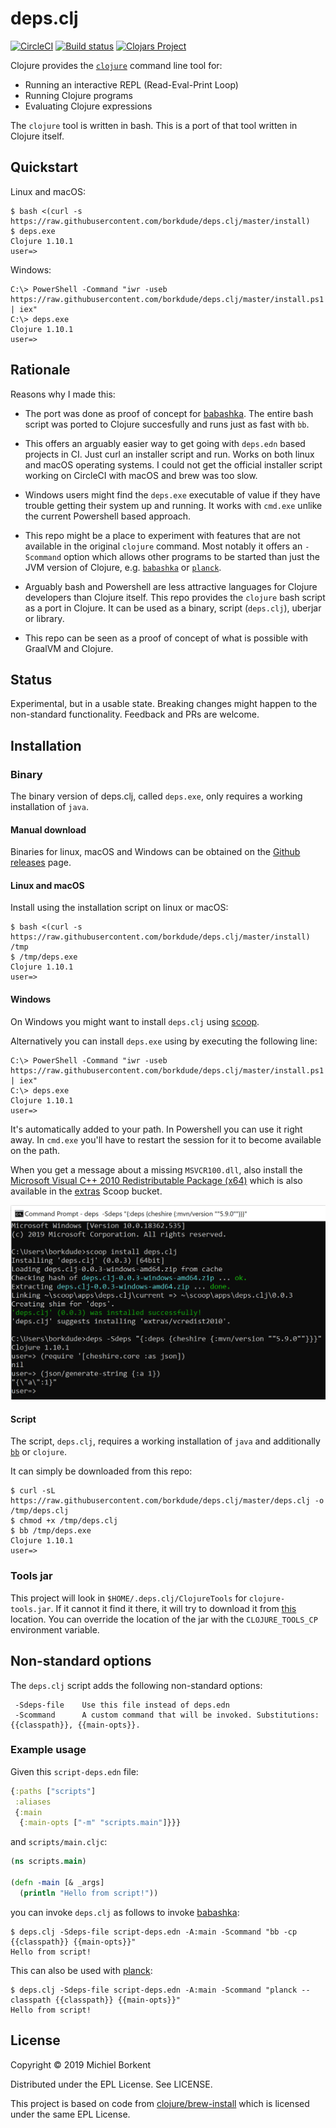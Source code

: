 # deps.clj

[![CircleCI](https://circleci.com/gh/borkdude/deps.clj/tree/master.svg?style=shield)](https://circleci.com/gh/borkdude/deps.clj/tree/master)
[![Build status](https://ci.appveyor.com/api/projects/status/wwfs4utm08dd9vx2/branch/master?svg=true)](https://ci.appveyor.com/project/borkdude/deps.clj/branch/master)
[![Clojars Project](https://img.shields.io/clojars/v/borkdude/deps.clj.svg)](https://clojars.org/borkdude/deps.clj)

Clojure provides the [`clojure`](https://clojure.org/guides/deps_and_cli)
command line tool for:

- Running an interactive REPL (Read-Eval-Print Loop)
- Running Clojure programs
- Evaluating Clojure expressions

The `clojure` tool is written in bash. This is a port of that tool written in
Clojure itself.

## Quickstart

Linux and macOS:

``` shell
$ bash <(curl -s https://raw.githubusercontent.com/borkdude/deps.clj/master/install)
$ deps.exe
Clojure 1.10.1
user=>
```

Windows:

``` shell
C:\> PowerShell -Command "iwr -useb https://raw.githubusercontent.com/borkdude/deps.clj/master/install.ps1 | iex"
C:\> deps.exe
Clojure 1.10.1
user=>
```

## Rationale

Reasons why I made this:

- The port was done as proof of concept for
  [babashka](https://github.com/borkdude/babashka/). The entire bash script was
  ported to Clojure succesfully and runs just as fast with `bb`.

- This offers an arguably easier way to get going with `deps.edn` based projects
  in CI. Just curl an installer script and run. Works on both linux and macOS
  operating systems. I could not get the official installer script working on
  CircleCI with macOS and brew was too slow.

- Windows users might find the `deps.exe` executable of value if they have
trouble getting their system up and running. It works with `cmd.exe` unlike the
current Powershell based approach.

- This repo might be a place to experiment with features that are not available
in the original `clojure` command. Most notably it offers an `-Scommand` option
which allows other programs to be started than just the JVM version of Clojure,
e.g. [`babashka`](https://github.com/borkdude/babashka/) or
[`planck`](https://github.com/planck-repl/planck/).

- Arguably bash and Powershell are less attractive languages for Clojure
developers than Clojure itself. This repo provides the `clojure` bash script as
a port in Clojure. It can be used as a binary, script (`deps.clj`), uberjar
or library.

- This repo can be seen as a proof of concept of what is possible with GraalVM
and Clojure.

## Status

Experimental, but in a usable state. Breaking changes might happen to the non-standard functionality. Feedback and PRs are welcome.

## Installation

### Binary

The binary version of deps.clj, called `deps.exe`, only requires a working
installation of `java`.

#### Manual download

Binaries for linux, macOS and Windows can be obtained on the [Github
releases](https://github.com/borkdude/deps.clj/releases) page.

#### Linux and macOS

Install using the installation script on linux or macOS:

``` shell
$ bash <(curl -s https://raw.githubusercontent.com/borkdude/deps.clj/master/install) /tmp
$ /tmp/deps.exe
Clojure 1.10.1
user=>
```

#### Windows

On Windows you might want to install `deps.clj` using
[scoop](https://github.com/littleli/scoop-clojure).

Alternatively you can install `deps.exe` using by executing the following line:

``` shell
C:\> PowerShell -Command "iwr -useb https://raw.githubusercontent.com/borkdude/deps.clj/master/install.ps1 | iex"
C:\> deps.exe
Clojure 1.10.1
user=>
```

It's automatically added to your path. In Powershell you can use it right away. In `cmd.exe` you'll have to restart the session for it to become available on the path.

When you get a message about a missing `MSVCR100.dll`, also install the
[Microsoft Visual C++ 2010 Redistributable Package
(x64)](https://www.microsoft.com/en-us/download/details.aspx?id=14632) which is
also available in the
[extras](https://github.com/lukesampson/scoop-extras/blob/master/bucket/vcredist2010.json)
Scoop bucket.

<img src="assets/windows-scoop.png">

#### Script

The script, `deps.clj`, requires a working installation of `java` and
additionally [`bb`](https://github.com/borkdude/babashka/) or `clojure`.

It can simply be downloaded from this repo:

``` shell
$ curl -sL https://raw.githubusercontent.com/borkdude/deps.clj/master/deps.clj -o /tmp/deps.clj
$ chmod +x /tmp/deps.clj
$ bb /tmp/deps.exe
Clojure 1.10.1
user=>
```

### Tools jar

This project will look in `$HOME/.deps.clj/ClojureTools` for
`clojure-tools.jar`. If it cannot it find it there, it will try to download it
from [this](https://download.clojure.org/install/clojure-tools-1.10.1.492.zip)
location. You can override the location of the jar with the `CLOJURE_TOOLS_CP`
environment variable.

## Non-standard options

The `deps.clj` script adds the following non-standard options:

```
 -Sdeps-file    Use this file instead of deps.edn
 -Scommand      A custom command that will be invoked. Substitutions: {{classpath}}, {{main-opts}}.
```

### Example usage

Given this `script-deps.edn` file:

``` clojure
{:paths ["scripts"]
 :aliases
 {:main
  {:main-opts ["-m" "scripts.main"]}}}
```

and `scripts/main.cljc`:

``` clojure
(ns scripts.main)

(defn -main [& _args]
  (println "Hello from script!"))
```

you can invoke `deps.clj` as follows to invoke
[babashka](https://github.com/borkdude/babashka/):

``` shell
$ deps.clj -Sdeps-file script-deps.edn -A:main -Scommand "bb -cp {{classpath}} {{main-opts}}"
Hello from script!
```

This can also be used with [planck](https://github.com/planck-repl/planck):

``` shell
$ deps.clj -Sdeps-file script-deps.edn -A:main -Scommand "planck --classpath {{classpath}} {{main-opts}}"
Hello from script!
```

## License

Copyright © 2019 Michiel Borkent

Distributed under the EPL License. See LICENSE.

This project is based on code from
[clojure/brew-install](https://github.com/clojure/brew-install/) which is
licensed under the same EPL License.
